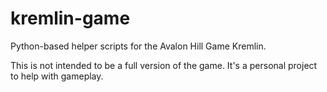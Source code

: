 # kremlin-game
Python-based helper scripts for the Avalon Hill Game Kremlin.  

This is not intended to be a full version of the game.  It's a personal project to help with gameplay.
